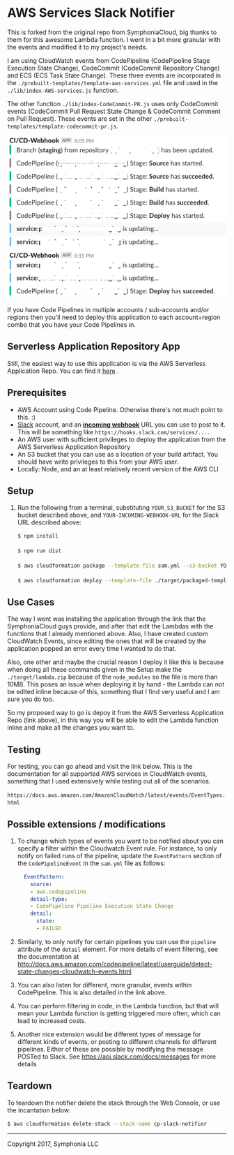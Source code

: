 # AWS Services Slack Notifier

This is forked from the original repo from SymphoniaCloud, big thanks to them for this awesome Lambda function. I went in a bit more granular with the events and modified it to my project's needs.

I am using CloudWatch events from CodePipeline (CodePipeline Stage Execution State Change), CodeCommit (CodeCommit Repository Change) and ECS (ECS Task State Change). These three events are incorporated in the `./prebuilt-templates/template-aws-services.yml` file and used in the `./lib/index-AWS-services.js` function.

The other function `./lib/index-CodeCommit-PR.js` uses only CodeCommit events (CodeCommit Pull Request State Change & CodeCommit Comment on Pull Request). These events are set in the other `./prebuilt-templates/template-codecommit-pr.js`.

![Screenshot](documentation/SlackScreenshot.png "screenshot") 

If you have Code Pipelines in multiple accounts / sub-accounts and/or regions then you'll need to deploy this application to each account+region combo that you have your Code Pipelines in.

## Serverless Application Repository App

Still, the easiest way to use this application is via the AWS Serverless Application Repo. You can find it [here](https://serverlessrepo.aws.amazon.com/applications/arn:aws:serverlessrepo:us-east-1:392967531616:applications~CodePipelineSlackNotifier) .

## Prerequisites

* AWS Account using Code Pipeline. Otherwise there's not much point to this. :)
* [Slack](https://slack.com/) account, and an [**incoming webhook**](https://api.slack.com/incoming-webhooks) URL you can use to post to it. This will be something like `https://hooks.slack.com/services/....`
* An AWS user with sufficient privileges to deploy the application from the AWS Serverless Application Repository
* An S3 bucket that you can use as a location of your build artifact. You should have write privileges to this from your AWS user.
* Locally: Node, and an at least relatively recent version of the AWS CLI

## Setup

1. Run the following from a terminal, substituting `YOUR_S3_BUCKET` for the S3 bucket described above, and `YOUR-INCOMING-WEBHOOK-URL` for the Slack URL described above:

    ```bash
    $ npm install

    $ npm run dist

    $ aws cloudformation package --template-file sam.yml --s3-bucket YOUR_S3_BUCKET --output-template-file target/packaged-template.yaml

    $ aws cloudformation deploy --template-file ./target/packaged-template.yaml --stack-name cp-slack-notifier --parameter-overrides SlackUrl=YOUR-INCOMING-WEBHOOK-URL --capabilities CAPABILITY_IAM
    ```

## Use Cases

The way I went was installing the application through the link that the SymphoniaCloud guys provide, and after that edit the Lambdas with the functions that I already mentioned above. Also, I have created custom CloudWatch Events, since editing the ones that will be created by the application popped an error every time I wanted to do that.

Also, one other and maybe the crucial reason I deploy it like this is because when doing all these commands given in the Setup make the `./target/lambda.zip` because of the `node_modules` so the file is more than 10MB. This poses an issue when deploying it by hand - the Lambda can not be edited inline because of this, something that I find very useful and I am sure you do too.

So my proposed way to go is depoy it from the AWS Serverless Application Repo (link above), in this way you will be able to edit the Lambda function inline and make all the changes you want to.

## Testing

For testing, you can go ahead and visit the link below. This is the documentation for all supported AWS services in CloudWatch events, something that I used extensively while testing out all of the scenarios. 

```https://docs.aws.amazon.com/AmazonCloudWatch/latest/events/EventTypes.html```

## Possible extensions / modifications

1. To change which types of events you want to be notified about you can specify a filter within the
Cloudwatch Event rule. For instance, to only notify on failed runs of the pipeline, update the `EventPattern` section
of the `CodePipelineEvent` in the `sam.yml` file as follows:

    ```yaml
      EventPattern:
        source:
        - aws.codepipeline
        detail-type:
        - CodePipeline Pipeline Execution State Change
        detail:
          state:
          - FAILED
    ```

1. Similarly, to only notify for certain pipelines you can use the `pipeline` attribute of the `detail` element.
For more details of event filtering, see the documentation at http://docs.aws.amazon.com/codepipeline/latest/userguide/detect-state-changes-cloudwatch-events.html

1. You can also listen for different, more granular, events within CodePipeline. This is also detailed in the link above.

1. You can perform filtering in code, in the Lambda function, but that will mean your Lambda function
is getting triggered more often, which can lead to increased costs.

1. Another nice extension would be different types of message for different kinds of events, or posting to different channels for different pipelines. Either of these are possible by modifying the message POSTed to Slack. See https://api.slack.com/docs/messages for more details

## Teardown

To teardown the notifier delete the stack through the Web Console, or use the incantation below:

```bash
$ aws cloudformation delete-stack --stack-name cp-slack-notifier
```

-----
Copyright 2017, Symphonia LLC
